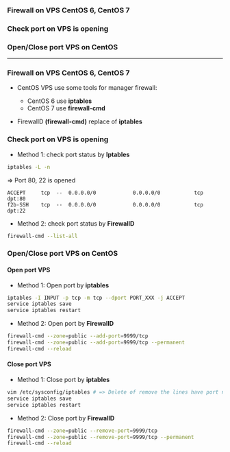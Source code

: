 
### Firewall on VPS CentOS 6, CentOS 7
### Check port on VPS is opening
### Open/Close port VPS on CentOS

---------------------------------------------------------

### Firewall on VPS CentOS 6, CentOS 7

* CentOS VPS use some tools for manager firewall:
  * CentOS 6 use **iptables**
  * CentOS 7 use **firewall-cmd**
  
* FirewallD **(firewall-cmd)** replace of  **iptables**

### Check port on VPS is opening

* Method 1: check port status by **Iptables**

```sh
iptables -L -n
```

=> Port 80, 22 is opened
```
ACCEPT     tcp  --  0.0.0.0/0            0.0.0.0/0           tcp dpt:80
f2b-SSH    tcp  --  0.0.0.0/0            0.0.0.0/0           tcp dpt:22
```

* Method 2: check port status by **FirewallD**

```sh
firewall-cmd --list-all
```

### Open/Close port VPS on CentOS

#### Open port VPS

* Method 1: Open port by **iptables**

```sh
iptables -I INPUT -p tcp -m tcp --dport PORT_XXX -j ACCEPT
service iptables save
service iptables restart
````
* Method 2: Open port by **FirewallD**

```sh
firewall-cmd --zone=public --add-port=9999/tcp
firewall-cmd --zone=public --add-port=9999/tcp --permanent
firewall-cmd --reload
```

#### Close port VPS

* Method 1: Close port by **iptables**

```sh
vim /etc/sysconfig/iptables # => Delete of remove the lines have port need to close
service iptables save
service iptables restart
```

* Method 2: Close port by **FirewallD**

```sh
firewall-cmd --zone=public --remove-port=9999/tcp
firewall-cmd --zone=public --remove-port=9999/tcp --permanent
firewall-cmd --reload
```










